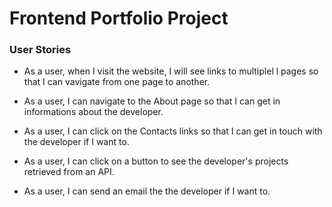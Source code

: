 # Frontend Portfolio Project


### User Stories

- As a user, when I visit the website, I will see links to multiplel l pages so that I can vavigate from one page to another. 

- As a user, I can navigate to the About page so that I can get in informations about the developer.

- As a user, I can click on the Contacts links so that I can get in touch with the developer if I want to.

- As a user, I can click on a button to see the developer's projects retrieved  from an API.

- As a user, I can send an email the the developer if I want to.